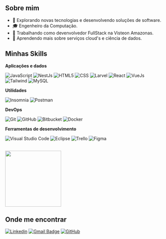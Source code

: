 
## Sobre mim

- 🤔 Explorando novas tecnologias e desenvolvendo soluções de software.
- 🎓 Engenheiro da Computação.
- 💼 Trabalhando como devenvolvedor FullStack na Visteon Amazonas.
- 🌱 Aprendendo mais sobre serviços cloud's e ciência de dados.

## Minhas Skills

**Aplicações e dados**

![JavaScript](https://img.shields.io/badge/-JavaScript-333333?style=flat&logo=javascript)
![NestJs](https://img.shields.io/badge/-NestJs-333333?style=flat&logo=nestjs)
![HTML5](https://img.shields.io/badge/-HTML5-333333?style=flat&logo=HTML5)
![CSS](https://img.shields.io/badge/-CSS-333333?style=flat&logo=CSS3&logoColor=1572B6)
![Larvel](https://img.shields.io/badge/-Laravel-333333?style=flat&logo=laravel)
![React](https://img.shields.io/badge/-React-333333?style=flat&logo=react)
![VueJs](https://img.shields.io/badge/-VueJs-333333?style=flat&logo=vuejs)
![Tailwind](https://img.shields.io/badge/-Tailwind-333333?style=flat&logo=tailwind)
![MySQL](https://img.shields.io/badge/-MySQL-333333?style=flat&logo=mysql)

**Utilidades**

![Insomnia](https://img.shields.io/badge/-Insomnia-333333?style=flat&logo=insomnia)
![Postman](https://img.shields.io/badge/-Postman-333333?style=flat&logo=postman)

**DevOps**

![Git](https://img.shields.io/badge/-Git-333333?style=flat&logo=git)
![GitHub](https://img.shields.io/badge/-GitHub-333333?style=flat&logo=github)
![Bitbucket](https://img.shields.io/badge/-Bitbucket-333333?style=flat&logo=bitbucket)
![Docker](https://img.shields.io/badge/-Docker-333333?style=flat&logo=docker)

**Ferramentas de desenvolvimento**

![Visual Studio Code](https://img.shields.io/badge/-Visual%20Studio%20Code-333333?style=flat&logo=visual-studio-code&logoColor=007ACC)
![Eclipse](https://img.shields.io/badge/-Eclipse-333333?style=flat&logo=eclipse-ide&logoColor=2C2255)
![Trello](https://img.shields.io/badge/-Trello-333333?style=flat&logo=trello&logoColor=007ACC)
![Figma](https://img.shields.io/badge/-Figma-333333?style=flat&logo=figma&logoColor=007ACC)

<br/>

<a href="https://github.com/ricardocostadeveloper" title="Perfil do Ricardo">
  <img height="180em" src="https://github-readme-stats.vercel.app/api?username=ricardocostadeveloper&theme=dracula&show_icons=true" />
</a>

## Onde me encontrar

[![Linkedin](https://img.shields.io/badge/-username-blue?style=flat-square&logo=Linkedin&logoColor=white&link=https://www.linkedin.com/in/ricardo-cunha-costa/)](https://www.linkedin.com/in/ricardo-cunha-costa/)
[![Gmail Badge](https://img.shields.io/badge/-ricardocostadev95@gmail.com-006bed?style=flat-square&logo=Gmail&logoColor=white&link=mailto:SEU-EMAIL)](mailto:ricardocostadev95@gmail.com)
[![GitHub](https://img.shields.io/github/followers/ricardocostadeveloper?label=follow&style=social)](https://github.com/ricardocostadeveloper)
